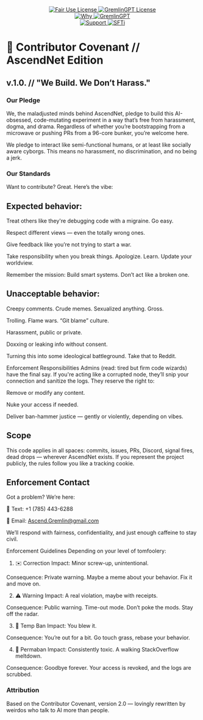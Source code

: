 <link rel="stylesheet" type="text/css" href="docs/custom.css">
<div align="center">
  <a
href="https://github.com/statikfintechllc/AscendAI/blob/master/About Us/LICENSE.md">
    <img src="https://img.shields.io/badge/FAIR%20USE-black?style=for-the-badge&logo=dragon&logoColor=gold" alt="Fair Use License"/>
  </a>
  <a href="https://github.com/statikfintechllc/AscendAI/blob/master/About Us/LICENSE.md">
    <img src="https://img.shields.io/badge/GREMLINGPT%20v1.0.3-darkred?style=for-the-badge&logo=dragon&logoColor=gold" alt="GremlinGPT License"/>
  </a>
</div>
<div align="center">
  <a
href="https://github.com/statikfintechllc/AscendAI/blob/master/About Us/WHY_GREMLINGPT.md">
    <img src="https://img.shields.io/badge/Why-black?style=for-the-badge&logo=dragon&logoColor=gold" alt="Why"/>
  </a>
  <a href="https://github.com/statikfintechllc/AscendAI/blob/master/About Us/WHY_GREMLINGPT.md">
    <img src="https://img.shields.io/badge/GremlinGPT-darkred?style=for-the-badge&logo=dragon&logoColor=gold" alt="GremlinGPT"/>
  </a>
</div>

  <div align="center">
  <a href="https://ko-fi.com/statikfintech_llc">
    <img src="https://img.shields.io/badge/Support-black?style=for-the-badge&logo=dragon&logoColor=gold" alt="Support"/>
  </a>
  <a href="https://patreon.com/StatikFinTech_LLC?utm_medium=unknown&utm_source=join_link&utm_campaign=creatorshare_creator&utm_content=copyLink">
    <img src="https://img.shields.io/badge/SFTi-darkred?style=for-the-badge&logo=dragon&logoColor=gold" alt="SFTi"/>
  </a>
</div>

# 🧠 Contributor Covenant // AscendNet Edition

## v.1.0. // "We Build. We Don’t Harass."

### Our Pledge
We, the maladjusted minds behind AscendNet, pledge to build this AI-obsessed, code-mutating experiment in a way that’s free from harassment, dogma, and drama. Regardless of whether you’re bootstrapping from a microwave or pushing PRs from a 96-core bunker, you’re welcome here.

We pledge to interact like semi-functional humans, or at least like socially aware cyborgs. This means no harassment, no discrimination, and no being a jerk.

### Our Standards
Want to contribute? Great. Here’s the vibe:

## Expected behavior:

Treat others like they're debugging code with a migraine. Go easy.

Respect different views — even the totally wrong ones.

Give feedback like you’re not trying to start a war.

Take responsibility when you break things. Apologize. Learn. Update your worldview.

Remember the mission: Build smart systems. Don’t act like a broken one.

## Unacceptable behavior:

Creepy comments. Crude memes. Sexualized anything. Gross.

Trolling. Flame wars. “Git blame” culture.

Harassment, public or private.

Doxxing or leaking info without consent.

Turning this into some ideological battleground. Take that to Reddit.

Enforcement Responsibilities
Admins (read: tired but firm code wizards) have the final say. If you're acting like a corrupted node, they’ll snip your connection and sanitize the logs. They reserve the right to:

Remove or modify any content.

Nuke your access if needed.

Deliver ban-hammer justice — gently or violently, depending on vibes.

## Scope
This code applies in all spaces: commits, issues, PRs, Discord, signal fires, dead drops — wherever AscendNet exists. If you represent the project publicly, the rules follow you like a tracking cookie.

## Enforcement Contact
Got a problem? We’re here:

📱 Text: +1 (785) 443-6288

📧 Email: Ascend.Gremlin@gmail.com

We’ll respond with fairness, confidentiality, and just enough caffeine to stay civil.

Enforcement Guidelines
Depending on your level of tomfoolery:

1. ✉️ Correction
Impact: Minor screw-up, unintentional.

Consequence: Private warning. Maybe a meme about your behavior. Fix it and move on.

2. ⚠️ Warning
Impact: A real violation, maybe with receipts.

Consequence: Public warning. Time-out mode. Don’t poke the mods. Stay off the radar.

3. 🚫 Temp Ban
Impact: You blew it.

Consequence: You’re out for a bit. Go touch grass, rebase your behavior.

4. 🧨 Permaban
Impact: Consistently toxic. A walking StackOverflow meltdown.

Consequence: Goodbye forever. Your access is revoked, and the logs are scrubbed.

### Attribution
Based on the Contributor Covenant, version 2.0 — lovingly rewritten by weirdos who talk to AI more than people.
